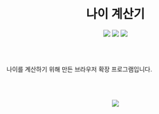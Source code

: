<div align=center>
  
# 나이 계산기

<img src="https://img.shields.io/badge/JavaScript-F7DF1E?style=for-the-badge&logo=JavaScript&logoColor=white" />
<img src="https://img.shields.io/badge/HTML5-E34F26?style=for-the-badge&logo=html5&logoColor=white" />
<img src="https://img.shields.io/badge/CSS3-1572B6?style=for-the-badge&logo=css3&logoColor=white" />

</div>

</br></br>

나이를 계산하기 위해 만든 브라우저 확장 프로그램입니다.

</br></br>

<div align=center>
  <!-- <a href="https://chromewebstore.google.com/detail/2nd-brain/lhbchfghmagkalcfgakdobanomkhleaa" target="_blank"> -->
    <img src="https://img.shields.io/badge/Download Here-D14836?style=for-the-badge&logoColor=white" />
  </a>
</div>